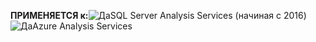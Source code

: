 **ПРИМЕНЯЕТСЯ к:**![Да](media/yes.png)SQL Server Analysis Services (начиная с 2016)![Да](media/yes.png)Azure Analysis Services